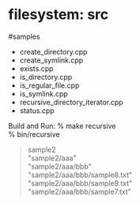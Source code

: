 filesystem: src
===============

 
#samples 
- create_directory.cpp  
- create_symlink.cpp  
- exists.cpp  
- is_directory.cpp  
- is_regular_file.cpp  
- is_symlink.cpp  
- recursive_directory_iterator.cpp  
- status.cpp  


Build and Run:
% make recursive  
% bin/recursive  
> sample2  
> "sample2/aaa"  
> "sample2/aaa/bbb"  
> "sample2/aaa/bbb/sample8.txt"  
> "sample2/aaa/bbb/sample9.txt"  
> "sample2/aaa/bbb/sample7.txt"  


